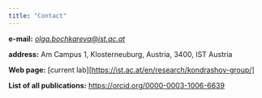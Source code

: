 ```yaml
---
title: "Contact"
---
```


**e-mail:** *olga.bochkareva@ist.ac.at*

**address:** Am Campus 1, Klosterneuburg, Austria, 3400, IST Austria

**Web page:** [current lab][https://ist.ac.at/en/research/kondrashov-group/]

**List of all publications:** 	https://orcid.org/0000-0003-1006-6639
